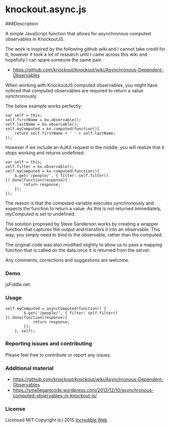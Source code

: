 # knockout.async.js

###Description

A simple JavaScript function that allows for asynchronous computed observables in KnockoutJS.

The work is inspired by the following github wiki and I cannot take credit for it; however it took a lot of research until I came across this wiki and hopefully I can spare someone the same pain
 - https://github.com/knockout/knockout/wiki/Asynchronous-Dependent-Observables

When working with KnockoutJS computed observables, you might have noticed that computed observables are required to return a value synchronously.

The below example works perfectly:
```
var self = this;
self.firstName = ko.observable();
self.lastName = ko.observable();
self.myComputed = ko.computed(function(){
	return self.firstName + ' ' + self.lastName;
});
```

However if we include an AJAX request in the middle, you will realize that it stops working and returns undefined:
```
var self = this;
self.filter = ko.observable();
self.myComputed = ko.computed(function(){
	$.get('/people/', { filter: self.filter() }).done(function(response){
		return response;
	});	
});
```

The reason is that the computed variable executes synchronously and expects the function to return a value. As this is not returned immediately, *myComputed* is set to undefined.

The solution proposed by Steve Sanderson works by creating a wrapper function that captures the output and transfers it into an observable. This way, you simply need to bind to the observable, rather than the computed.

The original code was also modified slightly to allow us to pass a mapping function that is called on the data once it is returned from the server.

Any comments, corrections and suggestions are welcome.

### Demo

jsFiddle.net: 

### Usage

```
self.myComputed = asyncComputed(function() {		
		$.get('/people/', { filter: self.filter() }).done(function(response){
			return response;
		});
	}, self);
```

### Reporting issues and contributing
Please feel free to contribute or report any issues.

### Additional material

- https://github.com/knockout/knockout/wiki/Asynchronous-Dependent-Observables
- https://smellegantcode.wordpress.com/2012/12/10/asynchronous-computed-observables-in-knockout-js/

### License

Licensed MIT
Copyright (c) 2015 [Incredible Web](http://www.incredible-web.com)